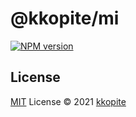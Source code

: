 # @kkopite/mi

[![NPM version](https://img.shields.io/npm/v/@kkopite/mi?color=a1b858&label=)](https://www.npmjs.com/package/@kkopite/mi)

## License

[MIT](./LICENSE) License © 2021 [kkopite](https://github.com/action-hong)
